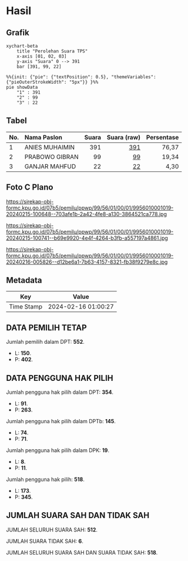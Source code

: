 # Hasil

## Grafik

```mermaid
xychart-beta
    title "Perolehan Suara TPS"
    x-axis [01, 02, 03]
    y-axis "Suara" 0 --> 391
    bar [391, 99, 22]
```

```mermaid
%%{init: {"pie": {"textPosition": 0.5}, "themeVariables": {"pieOuterStrokeWidth": "5px"}} }%%
pie showData
    "1" : 391
    "2" : 99
    "3" : 22
```

## Tabel

| No. | Nama Paslon    | Suara | Suara (raw) | Persentase |
|:--- |:-------------- | -----:| -----------:| ----------:|
| 1   | ANIES MUHAIMIN | 391   | [391][p-1]  | 76,37      |
| 2   | PRABOWO GIBRAN | 99    | [99][p-2]   | 19,34      |
| 3   | GANJAR MAHFUD  | 22    | [22][p-3]   | 4,30       |


[p-1]: https://github.com/gigit-pemilu/pemilu-2024-99-luar-negeri/blob/main/pilpres/hitung-suara/sub/99-luar-negeri/sub/56-kairo-mesir/sub/01-kairo-mesir/sub/0001-kairo-mesir/sub/019-tps-018/sub/paslon-1.txt
[p-2]: https://github.com/gigit-pemilu/pemilu-2024-99-luar-negeri/blob/main/pilpres/hitung-suara/sub/99-luar-negeri/sub/56-kairo-mesir/sub/01-kairo-mesir/sub/0001-kairo-mesir/sub/019-tps-018/sub/paslon-2.txt
[p-3]: https://github.com/gigit-pemilu/pemilu-2024-99-luar-negeri/blob/main/pilpres/hitung-suara/sub/99-luar-negeri/sub/56-kairo-mesir/sub/01-kairo-mesir/sub/0001-kairo-mesir/sub/019-tps-018/sub/paslon-3.txt

## Foto C Plano

https://sirekap-obj-formc.kpu.go.id/07b5/pemilu/ppwp/99/56/01/00/01/9956010001019-20240215-100648--703afe1b-2a42-4fe8-a130-3864521ca778.jpg

https://sirekap-obj-formc.kpu.go.id/07b5/pemilu/ppwp/99/56/01/00/01/9956010001019-20240215-100741--b69e9920-4e4f-4264-b3fb-a557197a4861.jpg

https://sirekap-obj-formc.kpu.go.id/07b5/pemilu/ppwp/99/56/01/00/01/9956010001019-20240216-005826--d12be6a1-7b63-4157-8321-fb38f9279e8c.jpg


## Metadata

| Key        | Value               |
| ---------- | ------------------- |
| Time Stamp | 2024-02-16 01:00:27 |


## DATA PEMILIH TETAP

Jumlah pemilih dalam DPT: **552**.
 * L: **150**.
 * P: **402**.

## DATA PENGGUNA HAK PILIH

Jumlah pengguna hak pilih dalam DPT: **354**.
 * L: **91**.
 * P: **263**.

Jumlah pengguna hak pilih dalam DPTb: **145**.
 * L: **74**.
 * P: **71**.

Jumlah pengguna hak pilih dalam DPK: **19**.
 * L: **8**.
 * P: **11**.

Jumlah pengguna hak pilih: **518**.
 * L: **173**.
 * P: **345**.

## JUMLAH SUARA SAH DAN TIDAK SAH

JUMLAH SELURUH SUARA SAH: **512**.

JUMLAH SUARA TIDAK SAH: **6**.

JUMLAH SELURUH SUARA SAH DAN SUARA TIDAK SAH: **518**.


